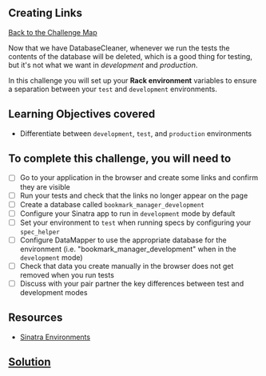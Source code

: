 ## Creating Links

[Back to the Challenge Map](00_challenge_map.md)

Now that we have DatabaseCleaner, whenever we run the tests the contents of the database will be deleted, which is a good thing for testing, but it's not what we want in _development_ and _production_.

In this challenge you will set up your **Rack environment** variables to ensure a separation between your `test` and `development` environments.

## Learning Objectives covered

* Differentiate between `development`, `test`, and `production` environments

## To complete this challenge, you will need to

- [ ] Go to your application in the browser and create some links and confirm they are visible
- [ ] Run your tests and check that the links no longer appear on the page
- [ ] Create a database called `bookmark_manager_development`
- [ ] Configure your Sinatra app to run in `development` mode by default
- [ ] Set your environment to `test` when running specs by configuring your `spec_helper`
- [ ] Configure DataMapper to use the appropriate database for the environment (i.e. "bookmark_manager_development" when in the `development` mode)
- [ ] Check that data you create manually in the browser does not get removed when you run tests
- [ ] Discuss with your pair partner the key differences between test and development modes

## Resources

* [Sinatra Environments](https://blog.rainforestqa.com/2014-05-30-what-are-environments-for/)

## [Solution](solutions/13.md)
